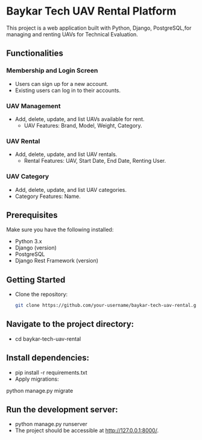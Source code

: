 # Baykar Tech UAV Rental Platform

This project is a web application built with Python, Django, PostgreSQL,for managing and renting UAVs for Technical Evaluation.

## Functionalities

### Membership and Login Screen

- Users can sign up for a new account.
- Existing users can log in to their accounts.

### UAV Management

- Add, delete, update, and list UAVs available for rent.
  - UAV Features: Brand, Model, Weight, Category.

### UAV Rental

- Add, delete, update, and list UAV rentals.
  - Rental Features: UAV, Start Date, End Date, Renting User.

### UAV Category

- Add, delete, update, and list UAV categories.
- Category Features: Name.

## Prerequisites

Make sure you have the following installed:

- Python 3.x
- Django (version)
- PostgreSQL
- Django Rest Framework (version)

## Getting Started

- Clone the repository:

  ```bash
  git clone https://github.com/your-username/baykar-tech-uav-rental.git
  ```

## Navigate to the project directory:

- cd baykar-tech-uav-rental

## Install dependencies:

- pip install -r requirements.txt
- Apply migrations:

python manage.py migrate

## Run the development server:

- python manage.py runserver
- The project should be accessible at http://127.0.0.1:8000/.
